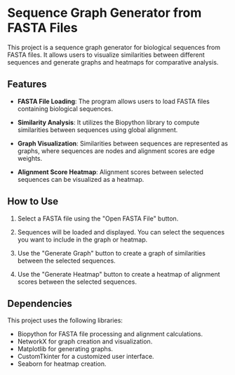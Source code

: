 # Sequence Graph Generator from FASTA Files

This project is a sequence graph generator for biological sequences from FASTA files. It allows users to visualize similarities between different sequences and generate graphs and heatmaps for comparative analysis.

## Features

- **FASTA File Loading**: The program allows users to load FASTA files containing biological sequences.

- **Similarity Analysis**: It utilizes the Biopython library to compute similarities between sequences using global alignment.

- **Graph Visualization**: Similarities between sequences are represented as graphs, where sequences are nodes and alignment scores are edge weights.

- **Alignment Score Heatmap**: Alignment scores between selected sequences can be visualized as a heatmap.

## How to Use

1. Select a FASTA file using the "Open FASTA File" button.

2. Sequences will be loaded and displayed. You can select the sequences you want to include in the graph or heatmap.

3. Use the "Generate Graph" button to create a graph of similarities between the selected sequences.

4. Use the "Generate Heatmap" button to create a heatmap of alignment scores between the selected sequences.

## Dependencies

This project uses the following libraries:

- Biopython for FASTA file processing and alignment calculations.
- NetworkX for graph creation and visualization.
- Matplotlib for generating graphs.
- CustomTkinter for a customized user interface.
- Seaborn for heatmap creation.
